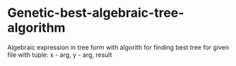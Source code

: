 # Genetic-best-algebraic-tree-algorithm
Algebraic expression in tree form with algorith for finding best tree for given file with tuple: x - arg, y - arg, result
